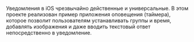 Уведомления в iOS чрезвычайно действенные и универсальные. В этом проекте реализован пример приложения оповещения (таймера), которое позволит пользователям устанавливать группы и время, добавлять изображения и даже вводить текстовый ответ непосредственно в уведомление.